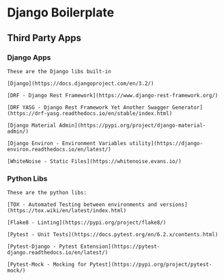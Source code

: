 # Django Boilerplate

## Third Party Apps

### Django Apps

    These are the Django libs built-in

    [Django](https://docs.djangoproject.com/en/3.2/)

    [DRF - Django Rest Framework](https://www.django-rest-framework.org/)

    [DRF YASG - Django Rest Framework Yet Another Swagger Generator](https://drf-yasg.readthedocs.io/en/stable/index.html)

    [Django Material Admin](https://pypi.org/project/django-material-admin/)

    [Django Environ - Environment Variables utility](https://django-environ.readthedocs.io/en/latest/)

    [WhiteNoise - Static Files](https://whitenoise.evans.io/)

### Python Libs

    These are the python libs:

    [TOX - Automated Testing between environments and versions](https://tox.wiki/en/latest/index.html)

    [Flake8 - Linting](https://pypi.org/project/flake8/)

    [Pytest - Unit Tests](https://docs.pytest.org/en/6.2.x/contents.html)

    [Pytest-Django - Pytest Extension](https://pytest-django.readthedocs.io/en/latest/)

    [Pytest-Mock - Mocking for Pytest](https://pypi.org/project/pytest-mock/)
